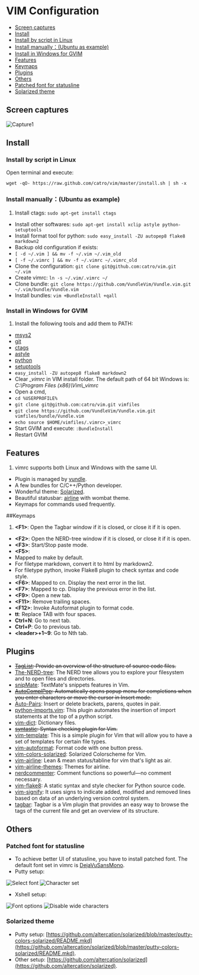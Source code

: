 # VIM Configuration

- [Screen captures](#screen-captures)
- [Install](#install)
 - [Install by script in Linux](#install-by-script-in-linux)
 - [Install manually：(Ubuntu as example)](#install-manuallyubuntu-as-example)
 - [Install in Windows for GVIM](#install-in-windows-for-gvim)
- [Features](#features)
- [Keymaps](#keymaps)
- [Plugins](#plugins)
- [Others](#others)
 - [Patched font for statusline](#patched-font-for-statusline)
 - [Solarized theme](#solarized-theme)

## Screen captures

![Capture1](http://i.imgur.com/RVBGbzH.png)

## Install

### Install by script in Linux

Open terminal and execute:

`wget -qO- https://raw.github.com/catro/vim/master/install.sh | sh -x`

### Install manually：(Ubuntu as example)

1. Install ctags: `sudo apt-get install ctags`
- Install other softwares: `sudo apt-get install xclip astyle python-setuptools`
- Install format tool for python: `sudo easy_install -ZU autopep8 flake8 markdown2`
- Backup old configuration if exists:
 - `[ -d ~/.vim ] && mv -f ~/.vim ~/.vim_old`
 - `[ -f ~/.vimrc ] && mv -f ~/.vimrc ~/.vimrc_old`
- Clone the configuration: `git clone git@github.com:catro/vim.git ~/.vim`
- Create vimrc: `ln -s ~/.vim/.vimrc ~/`
- Clone bundle: `git clone https://github.com/VundleVim/Vundle.vim.git ~/.vim/bundle/Vundle.vim`
- Install bundles: `vim +BundleInstall +qall`

### Install in Windows for GVIM

1. Install the following tools and add them to PATH:
 - [msys2](http://www.msys2.org/)
 - [git](https://git-scm.com/)
 - [ctags](http://ctags.sourceforge.net/)
 - [astyle](http://astyle.sourceforge.net/)
 - [python](https://www.python.org/)
 - [setuptools](https://pypi.python.org/pypi/setuptools)
 - `easy_install -ZU autopep8 flake8 markdown2`
- Clear *\_vimrc* in VIM install folder. The default path of 64 bit Windows is:
    *C:\Program Files (x86)\Vim\\_vimrc*
- Open a cmd,
 - `cd %USERPROFILE%`
 - `git clone git@github.com:catro/vim.git vimfiles`
 - `git clone https://github.com/VundleVim/Vundle.vim.git vimfiles/bundle/Vundle.vim`
 - `echo source $HOME/vimfiles/.vimrc>_vimrc`
- Start GVIM and execute: `:BundleInstall`
- Restart GVIM

## Features

1. vimrc supports both Linux and Windows with the same UI.
- Plugin is managed by [vundle](https://github.com/VundleVim/Vundle.vim.git).
- A few bundles for C/C++/Python developer.
- Wonderful theme: [Solarized](https://github.com/altercation/vim-colors-solarized).
- Beautiful statusbar: [airline](https://github.com/vim-airline/vim-airline) with wombat theme.
- Keymaps for commands used frequently.

##Keymaps
1. **\<F1\>**: Open the Tagbar window if it is closed, or close it if it is open.
- **\<F2\>**: Open the NERD-tree window if it is closed, or close it if it is open.
- **\<F3\>**: Start/Stop paste mode.
- **\<F5\>**: 
 - Mapped to make by default.
 - For filetype markdown, convert it to html by markdown2.
 - For filetype python, invoke Flake8 plugin to check syntax and code style.
- **\<F6\>**: Mapped to cn. Display the next error in the list.
- **\<F7\>**: Mapped to cp. Display the previous error in the list.
- **\<F9\>**: Open a new tab.
- **\<F11\>**: Remove trailing spaces.
- **\<F12\>**: Invoke Autoformat plugin to format code.
- **tt**: Replace TAB with four spaces.
- **Ctrl+N**: Go to next tab.
- **Ctrl+P**: Go to previous tab.
- **\<leader\>+1~9**: Go to Nth tab.

## Plugins
- ~~[TagList](https://github.com/vim-scripts/taglist.vim): Provide an overview of the structure of source code files.~~
- [The-NERD-tree](https://github.com/vim-scripts/The-NERD-tree): The NERD tree allows you to explore your filesystem and to open files and directories.
- [snipMate](https://github.com/vim-scripts/snipMate): TextMate's snippets features in Vim.
- ~~[AutoComplPop](https://github.com/vim-scripts/AutoComplPop): Automatically opens popup menu for completions when you enter characters or move the cursor in Insert mode.~~
- [Auto-Pairs](https://github.com/vim-scripts/Auto-Pairs): Insert or delete brackets, parens, quotes in pair.
- [python-imports.vim](https://github.com/vim-scripts/python-imports.vim): This plugin automates the insertion of import statements at the top of a python script.
- [vim-dict](https://github.com/asins/vim-dict): Dictionary files.
- ~~[syntastic](https://github.com/vim-syntastic/syntastic): Syntax checking plugin for Vim.~~
- [vim-template](https://github.com/aperezdc/vim-template): This is a simple plugin for Vim that will allow you to have a set of templates for certain file types.
- [vim-autoformat](https://github.com/Chiel92/vim-autoformat): Format code with one button press.
- [vim-colors-solarized](https://github.com/altercation/vim-colors-solarized): Solarized Colorscheme for Vim.
- [vim-airline](https://github.com/vim-airline/vim-airline): Lean & mean status/tabline for vim that's light as air.
- [vim-airline-themes](https://github.com/vim-airline/vim-airline-themes): Themes for airline.
- [nerdcommenter](https://github.com/scrooloose/nerdcommenter): Comment functions so powerful—no comment necessary.
- [vim-flake8](https://github.com/nvie/vim-flake8): A static syntax and style checker for Python source code.
- [vim-signify](https://github.com/mhinz/vim-signify): It uses signs to indicate added, modified and removed lines based on data of an underlying version control system.
- [tagbar](https://github.com/majutsushi/tagbar): Tagbar is a Vim plugin that provides an easy way to browse the tags of the current file and get an overview of its structure.

## Others

### Patched font for statusline
- To achieve better UI of statusline, you have to install patched font. The default font set in vimrc is [DejaVuSansMono](https://github.com/powerline/fonts/tree/master/DejaVuSansMono).
- Putty setup:

![Select font](http://i.imgur.com/utzwyHA.png)
![Character set](http://i.imgur.com/ifDJcxo.png)

- Xshell setup:

![Font options](http://i.imgur.com/SZ2RcUx.png)
![Disable wide characters](http://i.imgur.com/TY5xwS0.png)

### Solarized theme
- Putty setup: [https://github.com/altercation/solarized/blob/master/putty-colors-solarized/README.mkd](https://github.com/altercation/solarized/blob/master/putty-colors-solarized/README.mkd).
- Other setup: [https://github.com/altercation/solarized](https://github.com/altercation/solarized).
